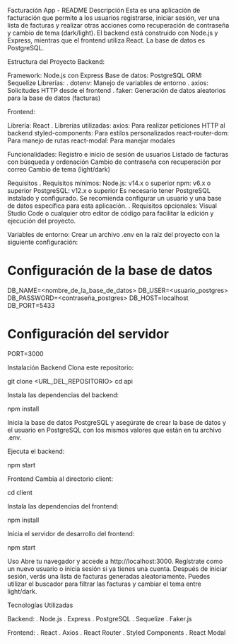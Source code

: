 Facturación App - README
Descripción
Esta es una aplicación de facturación que permite a los usuarios registrarse, iniciar sesión, ver una lista de facturas y realizar otras acciones como recuperación de contraseña y cambio de tema (dark/light). El backend está construido con Node.js y Express, mientras que el frontend utiliza React. La base de datos es PostgreSQL.

Estructura del Proyecto
Backend:

Framework: Node.js con Express
Base de datos: PostgreSQL
ORM: Sequelize
Librerías:
. dotenv: Manejo de variables de entorno
. axios: Solicitudes HTTP desde el frontend
. faker: Generación de datos aleatorios para la base de datos (facturas)


Frontend:

Librería: React
. Librerías utilizadas:
axios: Para realizar peticiones HTTP al backend
styled-components: Para estilos personalizados
react-router-dom: Para manejo de rutas
react-modal: Para manejar modales

Funcionalidades:
Registro e inicio de sesión de usuarios
Listado de facturas con búsqueda y ordenación
Cambio de contraseña con recuperación por correo
Cambio de tema (light/dark)

Requisitos
. Requisitos mínimos:
Node.js: v14.x o superior
npm: v6.x o superior
PostgreSQL: v12.x o superior
Es necesario tener PostgreSQL instalado y configurado. Se recomienda configurar un usuario y una base de datos específica para esta aplicación.
. Requisitos opcionales:
Visual Studio Code o cualquier otro editor de código para facilitar la edición y ejecución del proyecto.

Variables de entorno:
Crear un archivo .env en la raíz del proyecto con la siguiente configuración:

# Configuración de la base de datos
DB_NAME=<nombre_de_la_base_de_datos>
DB_USER=<usuario_postgres>
DB_PASSWORD=<contraseña_postgres>
DB_HOST=localhost
DB_PORT=5433

# Configuración del servidor
PORT=3000

Instalación
Backend
Clona este repositorio:

git clone <URL_DEL_REPOSITORIO>
cd api

Instala las dependencias del backend:

npm install

Inicia la base de datos PostgreSQL y asegúrate de crear la base de datos y el usuario en PostgreSQL con los mismos valores que están en tu archivo .env.

Ejecuta el backend:

npm start

Frontend
Cambia al directorio client:

cd client

Instala las dependencias del frontend:

npm install

Inicia el servidor de desarrollo del frontend:

npm start


Uso
Abre tu navegador y accede a http://localhost:3000.
Regístrate como un nuevo usuario o inicia sesión si ya tienes una cuenta.
Después de iniciar sesión, verás una lista de facturas generadas aleatoriamente.
Puedes utilizar el buscador para filtrar las facturas y cambiar el tema entre light/dark.


Tecnologías Utilizadas

Backend:
. Node.js
. Express
. PostgreSQL
. Sequelize
. Faker.js

Frontend:
. React
. Axios
. React Router
. Styled Components
. React Modal
